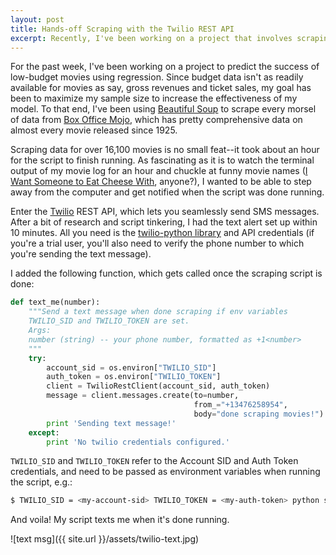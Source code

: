 ```yaml
---
layout: post
title: Hands-off Scraping with the Twilio REST API
excerpt: Recently, I've been working on a project that involves scraping data for over 16,100 movies. Rather than sit and watch the terminal output of the script, I set up a text alert to let me know when it's done.
---
```


For the past week, I've been working on a project to predict the success of low-budget movies using regression. Since budget data isn't as readily available for movies as say, gross revenues and ticket sales, my goal has been to maximize my sample size to increase the effectiveness of my model. To that end, I've been using [Beautiful Soup](http://www.crummy.com/software/BeautifulSoup/bs4/doc/) to scrape every morsel of data from [Box Office Mojo](www.boxofficemojo.com), which has pretty comprehensive data on almost every movie released since 1925.

Scraping data for over 16,100 movies is no small feat--it took about an hour for the script to finish running. As fascinating as it is to watch the terminal output of my movie log for an hour and chuckle at funny movie names ([I Want Someone to Eat Cheese With](http://www.boxofficemojo.com/movies/?id=iwantsomeonetoeatcheesewith.htm), anyone?), I wanted to be able to step away from the computer and get notified when the script was done running.

Enter the [Twilio](https://www.twilio.com/) REST API, which lets you seamlessly send SMS messages. After a bit of research and script tinkering, I had the text alert set up within 10 minutes. All you need is the [twilio-python library](http://twilio.com/docs/libraries) and API credentials (if you're a trial user, you'll also need to verify the phone number to which you're sending the text message).

I added the following function, which gets called once the scraping script is done:

```python
def text_me(number):
	"""Send a text message when done scraping if env variables
	TWILIO_SID and TWILIO_TOKEN are set.
	Args:
	number (string) -- your phone number, formatted as +1<number>
	"""
	try:
		account_sid = os.environ["TWILIO_SID"]
		auth_token = os.environ["TWILIO_TOKEN"]
		client = TwilioRestClient(account_sid, auth_token)
		message = client.messages.create(to=number,
										 from_="+13476258954",
										 body="done scraping movies!")
		print 'Sending text message!'
	except:
		print 'No twilio credentials configured.'
```

`TWILIO_SID` and `TWILIO_TOKEN` refer to the Account SID and Auth Token credentials, and need to be passed as environment variables when running the script, e.g.:

```bash
$ TWILIO_SID = <my-account-sid> TWILIO_TOKEN = <my-auth-token> python scraper.py
```

And voila! My script texts me when it's done running.

![text msg]({{ site.url }}/assets/twilio-text.jpg)
